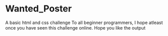 # Wanted_Poster
A basic html and css challenge
To all beginner programmers, I hope atleast once you have seen this challenge online.
Hope you like the output
